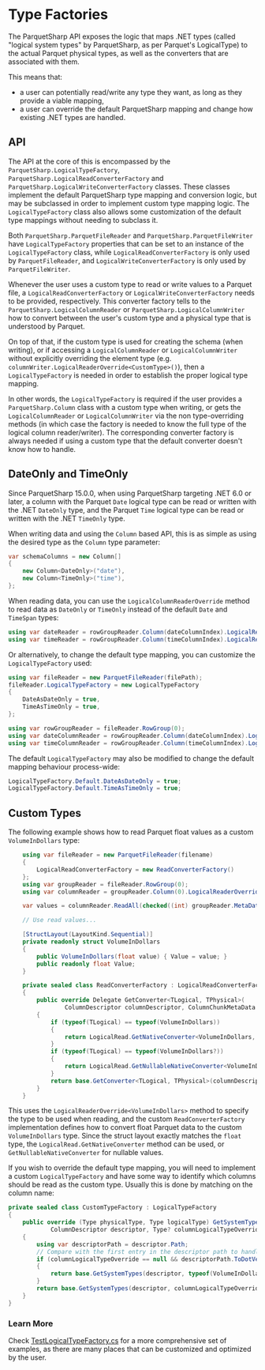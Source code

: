 # Type Factories

The ParquetSharp API exposes the logic that maps .NET types
(called "logical system types" by ParquetSharp, as per Parquet's LogicalType)
to the actual Parquet physical types, as well as the converters that are associated with them.

This means that:
- a user can potentially read/write any type they want, as long as they provide a viable mapping,
- a user can override the default ParquetSharp mapping and change how existing .NET types are handled.

## API

The API at the core of this is encompassed by the `ParquetSharp.LogicalTypeFactory`,
`ParquetSharp.LogicalReadConverterFactory` and `ParquetSharp.LogicalWriteConverterFactory` classes.
These classes implement the default ParquetSharp type mapping and conversion logic,
but may be subclassed in order to implement custom type mapping logic.
The `LogicalTypeFactory` class also allows some customization of the default type mappings
without needing to subclass it.

Both `ParquetSharp.ParquetFileReader` and `ParquetSharp.ParquetFileWriter` have
`LogicalTypeFactory` properties that can be set to an instance of the `LogicalTypeFactory` class,
while `LogicalReadConverterFactory` is only used by `ParquetFileReader`,
and `LogicalWriteConverterFactory` is only used by `ParquetFileWriter`.

Whenever the user uses a custom type to read or write values to a Parquet file,
a `LogicalReadConverterFactory` or `LogicalWriteConverterFactory` needs to be provided, respectively.
This converter factory tells to the `ParquetSharp.LogicalColumnReader` or
`ParquetSharp.LogicalColumnWriter` how to convert between the user's custom type and a physical type
that is understood by Parquet.

On top of that, if the custom type is used for creating the schema (when writing),
or if accessing a `LogicalColumnReader` or `LogicalColumnWriter` without explicitly overriding the element type
(e.g. `columnWriter.LogicalReaderOverride<CustomType>()`),
then a `LogicalTypeFactory` is needed in order to establish the proper logical type mapping.

In other words, the `LogicalTypeFactory` is required if the user provides a `ParquetSharp.Column` class with a custom type when writing,
or gets the `LogicalColumnReader` or `LogicalColumnWriter` via the non type-overriding methods
(in which case the factory is needed to know the full type of the logical column reader/writer).
The corresponding converter factory is always needed if using a custom type that the default converter doesn't know how to handle.

## DateOnly and TimeOnly

Since ParquetSharp 15.0.0, when using ParquetSharp targeting .NET 6.0 or later,
a column with the Parquet `Date` logical type can be read or written with the .NET `DateOnly` type,
and the Parquet `Time` logical type can be read or written with the .NET `TimeOnly` type.

When writing data and using the `Column` based API, this is as simple as using the
desired type as the `Column` type parameter:

```csharp
var schemaColumns = new Column[]
{
    new Column<DateOnly>("date"),
    new Column<TimeOnly>("time"),
};
```

When reading data, you can use the `LogicalColumnReaderOverride` method to read data
as `DateOnly` or `TimeOnly` instead of the default `Date` and `TimeSpan` types:

```csharp
using var dateReader = rowGroupReader.Column(dateColumnIndex).LogicalReaderOverride<DateOnly>();
using var timeReader = rowGroupReader.Column(timeColumnIndex).LogicalReaderOverride<TimeOnly>();
```

Or alternatively, to change the default type mapping, you can customize the `LogicalTypeFactory` used:

```csharp
using var fileReader = new ParquetFileReader(filePath);
fileReader.LogicalTypeFactory = new LogicalTypeFactory
{
    DateAsDateOnly = true,
    TimeAsTimeOnly = true,
};

using var rowGroupReader = fileReader.RowGroup(0);
using var dateColumnReader = rowGroupReader.Column(dateColumnIndex).LogicalReader<DateOnly>();
using var timeColumnReader = rowGroupReader.Column(timeColumnIndex).LogicalReader<TimeOnly>();
```

The default `LogicalTypeFactory` may also be modified to change the default mapping behaviour process-wide:

```csharp
LogicalTypeFactory.Default.DateAsDateOnly = true;
LogicalTypeFactory.Default.TimeAsTimeOnly = true;
```

## Custom Types

The following example shows how to read Parquet float values as a custom `VolumeInDollars` type:

```csharp
    using var fileReader = new ParquetFileReader(filename)
    {
        LogicalReadConverterFactory = new ReadConverterFactory()
    };
    using var groupReader = fileReader.RowGroup(0);
    using var columnReader = groupReader.Column(0).LogicalReaderOverride<VolumeInDollars>();

    var values = columnReader.ReadAll(checked((int) groupReader.MetaData.NumRows));

    // Use read values...

    [StructLayout(LayoutKind.Sequential)]
    private readonly struct VolumeInDollars
    {
        public VolumeInDollars(float value) { Value = value; }
        public readonly float Value;
    }

    private sealed class ReadConverterFactory : LogicalReadConverterFactory
    {
        public override Delegate GetConverter<TLogical, TPhysical>(
                ColumnDescriptor columnDescriptor, ColumnChunkMetaData columnChunkMetaData)
        {
            if (typeof(TLogical) == typeof(VolumeInDollars))
            {
                return LogicalRead.GetNativeConverter<VolumeInDollars, float>();
            }
            if (typeof(TLogical) == typeof(VolumeInDollars?))
            {
                return LogicalRead.GetNullableNativeConverter<VolumeInDollars, float>();
            }
            return base.GetConverter<TLogical, TPhysical>(columnDescriptor, columnChunkMetaData);
        }
    }
```

This uses the `LogicalReaderOverride<VolumeInDollars>` method to specify the type
to be used when reading, and the custom `ReadConverterFactory` implementation
defines how to convert float Parquet data to the custom `VolumeInDollars` type.
Since the struct layout exactly matches the `float` type, the `LogicalRead.GetNativeConverter`
method can be used, or `GetNullableNativeConverter` for nullable values.

If you wish to override the default type mapping,
you will need to implement a custom `LogicalTypeFactory` and have some way to identify
which columns should be read as the custom type.
Usually this is done by matching on the column name:

```csharp
private sealed class CustomTypeFactory : LogicalTypeFactory
{
    public override (Type physicalType, Type logicalType) GetSystemTypes(
            ColumnDescriptor descriptor, Type? columnLogicalTypeOverride)
    {
        using var descriptorPath = descriptor.Path;
        // Compare with the first entry in the descriptor path to handle array values
        if (columnLogicalTypeOverride == null && descriptorPath.ToDotVector().First() == "volumeInDollars")
        {
            return base.GetSystemTypes(descriptor, typeof(VolumeInDollars));
        }
        return base.GetSystemTypes(descriptor, columnLogicalTypeOverride);
    }
}
```

### Learn More

Check [TestLogicalTypeFactory.cs](../csharp.test/TestLogicalTypeFactory.cs) for a more comprehensive set of examples,
as there are many places that can be customized and optimized by the user.
